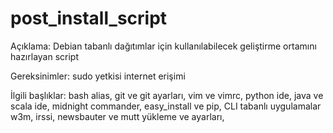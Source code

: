 post_install_script
===================
Açıklama:
Debian tabanlı dağıtımlar için kullanılabilecek geliştirme ortamını hazırlayan script

Gereksinimler:
sudo yetkisi
internet erişimi

İlgili başlıklar:
bash alias,
git ve git ayarları,
vim ve vimrc,
python ide,
java ve scala ide,
midnight commander,
easy_install ve pip,
CLI tabanlı uygulamalar w3m, irssi, newsbauter ve mutt yükleme ve ayarları,
